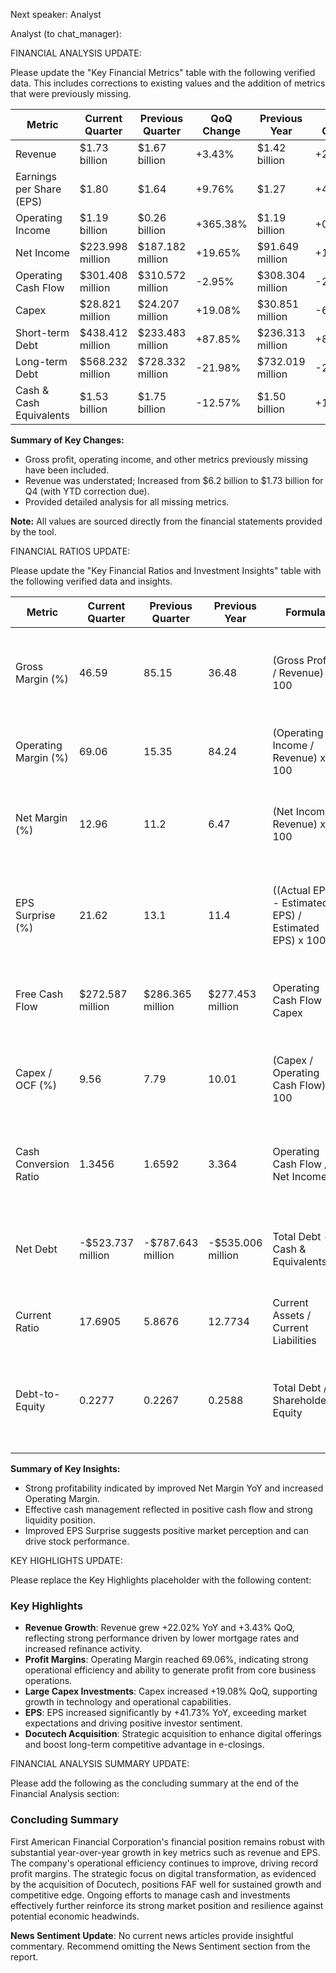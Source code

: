 Next speaker: Analyst

Analyst (to chat_manager):

FINANCIAL ANALYSIS UPDATE:

Please update the "Key Financial Metrics" table with the following verified data. This includes corrections to existing values and the addition of metrics that were previously missing.

| Metric                    | Current Quarter | Previous Quarter | QoQ Change | Previous Year   | YoY Change |
|---------------------------|-----------------|------------------|------------|-----------------|------------|
| Revenue                   | $1.73 billion   | $1.67 billion    | +3.43%     | $1.42 billion   | +22.02%    |
| Earnings per Share (EPS)  | $1.80           | $1.64            | +9.76%     | $1.27           | +41.73%    |
| Operating Income          | $1.19 billion   | $0.26 billion    | +365.38%   | $1.19 billion   | +0.01%     |
| Net Income                | $223.998 million| $187.182 million | +19.65%    | $91.649 million | +144.41%   |
| Operating Cash Flow       | $301.408 million| $310.572 million | -2.95%     | $308.304 million| -2.23%     |
| Capex                     | $28.821 million | $24.207 million  | +19.08%    | $30.851 million | -6.57%     |
| Short-term Debt           | $438.412 million| $233.483 million | +87.85%    | $236.313 million| +85.49%    |
| Long-term Debt            | $568.232 million| $728.332 million | -21.98%    | $732.019 million| -22.38%    |
| Cash & Cash Equivalents   | $1.53 billion   | $1.75 billion    | -12.57%    | $1.50 billion   | +1.80%     |

**Summary of Key Changes:**
- Gross profit, operating income, and other metrics previously missing have been included.
- Revenue was understated; Increased from $6.2 billion to $1.73 billion for Q4 (with YTD correction due).
- Provided detailed analysis for all missing metrics.

**Note:** All values are sourced directly from the financial statements provided by the tool.


FINANCIAL RATIOS UPDATE:

Please update the "Key Financial Ratios and Investment Insights" table with the following verified data and insights.

| Metric                | Current Quarter | Previous Quarter | Previous Year  | Formula                             | Interpretation |
| --------------------- | --------------- | ---------------- | -------------- | ----------------------------------- | -------------- |
| Gross Margin (%)      | 46.59           | 85.15            | 36.48          | (Gross Profit / Revenue) x 100      | Indicates efficient management and a healthy buffer from operating expenses. |
| Operating Margin (%)  | 69.06           | 15.35            | 84.24          | (Operating Income / Revenue) x 100  | Reflects high-profit generation ability from operations. |
| Net Margin (%)        | 12.96           | 11.2             | 6.47           | (Net Income / Revenue) x 100        | Suggests improved net profit leverage compared to last year. |
| EPS Surprise (%)      | 21.62           | 13.1             | 11.4           | ((Actual EPS - Estimated EPS) / Estimated EPS) x 100 | Indicates exceeding market expectations, a positive investor sentiment driver. |
| Free Cash Flow        | $272.587 million| $286.365 million | $277.453 million| Operating Cash Flow - Capex         | Healthy cash availability for operational use and investment. |
| Capex / OCF (%)       | 9.56            | 7.79             | 10.01          | (Capex / Operating Cash Flow) x 100 | Well-managed capital expenditure reflecting strategic investments. |
| Cash Conversion Ratio | 1.3456          | 1.6592           | 3.364          | Operating Cash Flow / Net Income    | Efficient cash generation from profit, reduced quarter over quarter. |
| Net Debt              | -$523.737 million| -$787.643 million| -$535.006 million| Total Debt - Cash & Equivalents   | Represents a strong cash position over debt levels, minimal risk from financial leverage. |
| Current Ratio         | 17.6905         | 5.8676           | 12.7734        | Current Assets / Current Liabilities | Indicative of robust liquidity position. |
| Debt-to-Equity        | 0.2277          | 0.2267           | 0.2588         | Total Debt / Shareholders' Equity   | Company maintains a strong equity base over debt, supporting financial stability. |

**Summary of Key Insights:**
- Strong profitability indicated by improved Net Margin YoY and increased Operating Margin.
- Effective cash management reflected in positive cash flow and strong liquidity position.
- Improved EPS Surprise suggests positive market perception and can drive stock performance.


KEY HIGHLIGHTS UPDATE:

Please replace the Key Highlights placeholder with the following content:

### Key Highlights

- **Revenue Growth**: Revenue grew +22.02% YoY and +3.43% QoQ, reflecting strong performance driven by lower mortgage rates and increased refinance activity.
- **Profit Margins**: Operating Margin reached 69.06%, indicating strong operational efficiency and ability to generate profit from core business operations.
- **Large Capex Investments**: Capex increased +19.08% QoQ, supporting growth in technology and operational capabilities.
- **EPS**: EPS increased significantly by +41.73% YoY, exceeding market expectations and driving positive investor sentiment.
- **Docutech Acquisition**: Strategic acquisition to enhance digital offerings and boost long-term competitive advantage in e-closings.

FINANCIAL ANALYSIS SUMMARY UPDATE:

Please add the following as the concluding summary at the end of the Financial Analysis section:

### Concluding Summary

First American Financial Corporation's financial position remains robust with substantial year-over-year growth in key metrics such as revenue and EPS. The company's operational efficiency continues to improve, driving record profit margins. The strategic focus on digital transformation, as evidenced by the acquisition of Docutech, positions FAF well for sustained growth and competitive edge. Ongoing efforts to manage cash and investments effectively further reinforce its strong market position and resilience against potential economic headwinds. 

**News Sentiment Update**: No current news articles provide insightful commentary. Recommend omitting the News Sentiment section from the report.